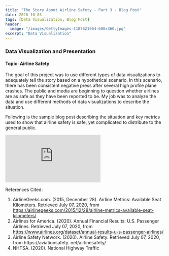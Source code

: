 ```yaml
---
title: "The Story About Airline Safety - Part 3 - Blog Post"
date: 2020-10-03
tags: [Data Visualization, Blog Post]
header:
  image: "/images/GettyImages-1187621904-600x360.jpg"
excerpt: "Data Visualization"
---
```


### Data Visualization and Presentation

#### Topic: Airline Safety

The goal of this project was to use different types of data visualizations to adequately tell the story based on a hypothetical scenario.  In this scenario, there has been consistent negative press after several high profile plane crashes.  The public and media are beginning to question whether airlines are as safe as they have been reported to be.  My job was to analyze the data and use different methods of data visualizations to describe the situation.

Following is the sample blog post describing the situation and key metrics used to show that airline safety is safe, yet complicated to distribute to the general public.

<embed src="https://bmay51213.github.io/AirlineSafetyBlogPost.pdf" type="application/pdf" />

References Cited:

1. AirlineGeeks.com. (2015, December 28). Airline Metrics: Available Seat Kilometers. Retrieved July 07, 2020,
from https://airlinegeeks.com/2015/12/28/airline-metrics-available-seat-kilometers/
2. Airlines for America. (2020). Annual Financial Results: U.S. Passenger Airlines. Retrieved July 07, 2020, from
https://www.airlines.org/dataset/annual-results-u-s-passenger-airlines/
3. Airline Safety Network. (2020). Airline Safety. Retrieved July 07, 2020, from https://aviationsafety.
net/airlinesafety/
4. NHTSA. (2020). National Highway Traffic

